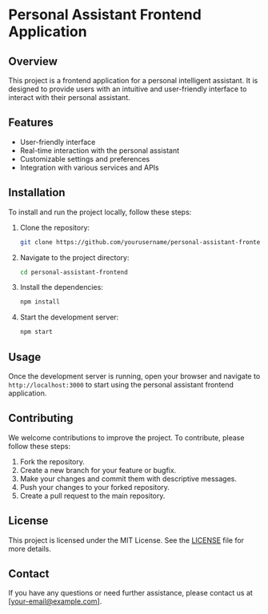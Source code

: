 # Personal Assistant Frontend Application

## Overview
This project is a frontend application for a personal intelligent assistant. It is designed to provide users with an intuitive and user-friendly interface to interact with their personal assistant.

## Features
- User-friendly interface
- Real-time interaction with the personal assistant
- Customizable settings and preferences
- Integration with various services and APIs

## Installation
To install and run the project locally, follow these steps:

1. Clone the repository:
   ```bash
   git clone https://github.com/yourusername/personal-assistant-frontend.git
   ```

2. Navigate to the project directory:
   ```bash
   cd personal-assistant-frontend
   ```

3. Install the dependencies:
   ```bash
   npm install
   ```

4. Start the development server:
   ```bash
   npm start
   ```

## Usage
Once the development server is running, open your browser and navigate to `http://localhost:3000` to start using the personal assistant frontend application.

## Contributing
We welcome contributions to improve the project. To contribute, please follow these steps:

1. Fork the repository.
2. Create a new branch for your feature or bugfix.
3. Make your changes and commit them with descriptive messages.
4. Push your changes to your forked repository.
5. Create a pull request to the main repository.

## License
This project is licensed under the MIT License. See the [LICENSE](LICENSE) file for more details.

## Contact
If you have any questions or need further assistance, please contact us at [your-email@example.com].
